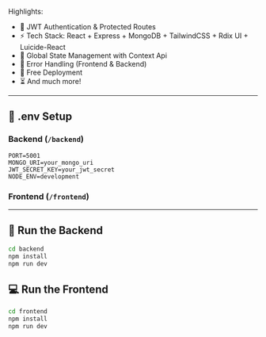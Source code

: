 Highlights:


- 🔐 JWT Authentication & Protected Routes
- ⚡ Tech Stack: React + Express + MongoDB + TailwindCSS + Rdix UI + Luicide-React
- 🧠 Global State Management with Context Api
- 🚨 Error Handling (Frontend & Backend)
- 🚀 Free Deployment
- ⏳ And much more!

---

## 🧪 .env Setup

### Backend (`/backend`)

```
PORT=5001
MONGO_URI=your_mongo_uri
JWT_SECRET_KEY=your_jwt_secret
NODE_ENV=development
```

### Frontend (`/frontend`)


---

## 🔧 Run the Backend

```bash
cd backend
npm install
npm run dev
```

## 💻 Run the Frontend

```bash
cd frontend
npm install
npm run dev
```
